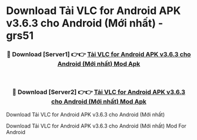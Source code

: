 # Download Tải VLC for Android APK v3.6.3 cho Android (Mới nhất) - grs51


<div align="center">
<h3>🔴 Download [Server1] 👉👉 <a href="https://apk-comot.site?title=Tải_VLC_for_Android_APK_v3.6.3_cho_Android_(Mới_nhất)">Tải VLC for Android APK v3.6.3 cho Android (Mới nhất) Mod Apk</a></h3><br>
<h3>🔴 Download [Server2] 👉👉 <a href="https://apk-comot.site?title=Tải_VLC_for_Android_APK_v3.6.3_cho_Android_(Mới_nhất)">Tải VLC for Android APK v3.6.3 cho Android (Mới nhất) Mod Apk</a></h3>
</div>



Download Tải VLC for Android APK v3.6.3 cho Android (Mới nhất) 

Download Tải VLC for Android APK v3.6.3 cho Android (Mới nhất) Mod For Android
